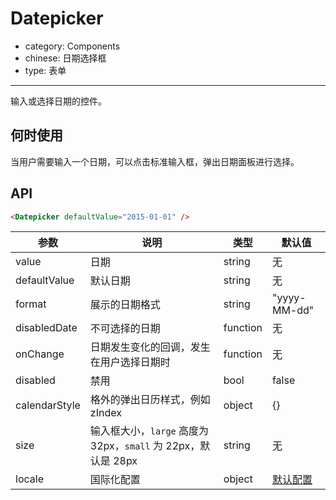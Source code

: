 # Datepicker

- category: Components
- chinese: 日期选择框
- type: 表单

---

输入或选择日期的控件。

## 何时使用

当用户需要输入一个日期，可以点击标准输入框，弹出日期面板进行选择。

## API

```html
<Datepicker defaultValue="2015-01-01" />
```

| 参数         | 说明           | 类型     | 默认值       |
|--------------|----------------|----------|--------------|
| value        | 日期           | string   | 无           |
| defaultValue | 默认日期       | string   | 无           |
| format       | 展示的日期格式 | string   | "yyyy-MM-dd" |
| disabledDate | 不可选择的日期 | function | 无           |
| onChange     | 日期发生变化的回调，发生在用户选择日期时 | function | 无           |
| disabled     | 禁用           | bool     | false        |
| calendarStyle | 格外的弹出日历样式，例如 zIndex           | object     | {}        |
| size         | 输入框大小，`large` 高度为 32px，`small` 为 22px，默认是 28px | string   | 无  |
| locale       | 国际化配置 | object   | [默认配置](https://github.com/ant-design/ant-design/issues/424)  |

<style>
.code-box-demo .ant-calendar-picker {
  margin: 0 8px 12px 0;
}
</style>
